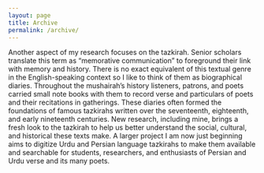 ```yaml
---
layout: page
title: Archive
permalink: /archive/
---
```


Another aspect of my research focuses on the tazkirah. Senior scholars translate this term as “memorative communication” to foreground their link with memory and history. There is no exact equivalent of this textual genre in the English-speaking context so I like to think of them as biographical diaries. Throughout the mushairah’s history listeners, patrons, and poets carried small note books with them to record verse and particulars of poets and their recitations in gatherings. These diaries often formed the foundations of famous tazkirahs written over the seventeenth, eighteenth, and early nineteenth centuries. New research, including mine, brings a fresh look to the tazkirah to help us better understand the social, cultural, and historical these texts make. A larger project I am now just beginning aims to digitize Urdu and Persian language tazkirahs to make them available and searchable for students, researchers, and enthusiasts of Persian and Urdu verse and its many poets. 